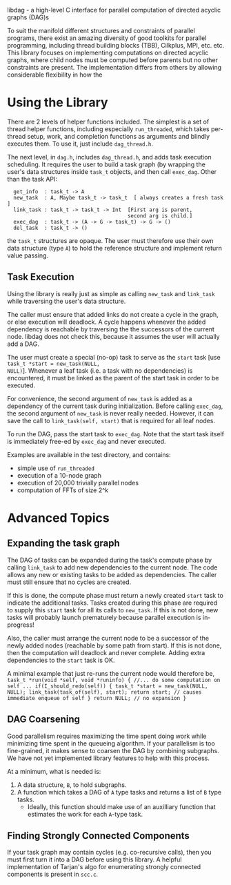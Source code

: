libdag - a high-level C interface for parallel computation
of directed acyclic graphs (DAG)s

To suit the manifold different structures and constraints of parallel programs,
there exist an amazing diversity of good toolkits for parallel programming,
including thread building blocks (TBB), Cilkplus, MPI, etc. etc.
This library focuses on implementing computations on directed acyclic graphs,
where child nodes must be computed before parents but no other constraints are
present.
The implementation differs from others by allowing considerable
flexibility in how the 


Using the Library
=================

There are 2 levels of helper functions included.  The simplest
is a set of thread helper functions, including especially
`run_threaded`, which takes per-thread setup, work, and completion
functions as arguments and blindly executes them.
To use it, just include `dag_thread.h`.

The next level, in `dag.h`, includes `dag_thread.h`, and
adds task execution scheduling.  It requires the user to build
a task graph (by wrapping the user's data structures inside
`task_t` objects, and then call `exec_dag`.  Other than the task API:

```
  get_info  : task_t -> A
  new_task  : A, Maybe task_t -> task_t  [ always creates a fresh task ]
  link_task : task_t -> task_t -> Int  [First arg is parent,
                                       second arg is child.]
  exec_dag  : task_t -> (A -> G -> task_t) -> G -> ()
  del_task  : task_t -> ()
```

the `task_t` structures are opaque.  The user must therefore use their own
data structure (type `A`) to hold the reference structure and
implement return value passing.

Task Execution
--------------

Using the library is really just as simple as calling
`new_task` and `link_task` while traversing the user's
data structure.

The caller must ensure that added
links do not create a cycle in the graph,
or else execution will deadlock.
A cycle happens whenever the added dependency is
reachable by traversing the the successors of the current node.
libdag does not check this, because it assumes the user
will actually add a DAG.

The user must create a special (no-op) task to serve as
the `start` task [use <code>task_t *start = new_task(NULL, NULL)</code>].
Whenever a leaf task (i.e. a task with no dependencies)
is encountered, it must be linked as
the parent of the start task in order to be executed.

For convenience, the second argument of `new_task`
is added as a dependency of the current task during initialization.
Before calling `exec_dag`, the second argument of `new_task`
is never really needed.  However, it can save the call to
`link_task(self, start)` that is required for all leaf nodes.

To run the DAG, pass the start task to `exec_dag`.
Note that the start task itself is immediately
free-ed by `exec_dag` and never executed.

Examples are available in the test directory, and
contains:

* simple use of `run_threaded`
* execution of a 10-node graph
* execution of 20,000 trivially parallel nodes
* computation of FFTs of size 2^k

Advanced Topics
===============

Expanding the task graph
------------------------

The DAG of tasks can be expanded during the task's compute
phase by calling `link_task` to add new dependencies
to the current node.
The code allows any new or existing
tasks to be added as dependencies.
The caller must still ensure that no cycles
are created.

If this is done, the compute phase must return a newly created
`start` task to indicate the additional tasks.
Tasks created during this phase are
required to supply this `start` task for all its calls to
`new_task`.  If this is not done, new tasks will
probably launch prematurely because parallel execution is in-progress!

Also, the caller must arrange the current node
to be a successor of the newly added nodes
(reachable by some path from start).
If this is not done, then the computation
will deadlock and never complete.
Adding extra dependencies to the `start` task is OK.

A minimal example that just re-runs the current node would
therefore be,
``
task_t *run(void *self, void *runinfo) {
    //... do some computation on self ...
    if(I_should_redo(self)) {
        task_t *start = new_task(NULL, NULL);
        link_task(task_of(self), start);
        return start; // causes immediate enqueue of self
    }
    return NULL; // no expansion
}
``


DAG Coarsening
--------------

Good parallelism requires maximizing the time spent doing work
while minimizing time spent in the queueing algorithm.
If your parallelism is too fine-grained, it makes sense to coarsen
the DAG by combining subgraphs.  We have not yet implemented
library features to help with this process.

At a minimum, what is needed is:

1. A data structure, `B`, to hold subgraphs.
2. A function which takes a DAG of `A` type tasks
   and returns a list of `B` type tasks.
   - Ideally, this function should make use of an auxilliary
     function that estimates the work for each `A`-type task.

Finding Strongly Connected Components
-------------------------------------

If your task graph may contain cycles (e.g. co-recursive calls),
then you must first turn it into a DAG before using this library.
A helpful implementation of Tarjan's algo for
enumerating strongly connected components is present in `scc.c`.
